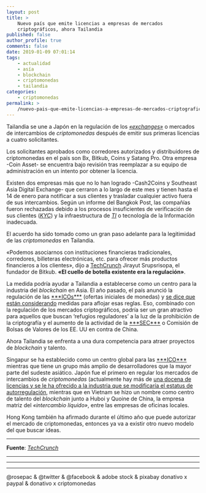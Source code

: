 ```yaml
---
layout: post
title: >
    Nuevo país que emite licencias a empresas de mercados
    criptográficos, ahora Tailandia
published: false
author_profile: true
comments: false
date: 2019-01-09 07:01:14
tags:
    - actualidad
    - asía
    - blockchain
    - criptomonedas
    - tailandia
categories:
    - criptomonedas
permalink: >
    /nuevo-pais-que-emite-licencias-a-empresas-de-mercados-criptograficos-ahora-tailandia
---
```

Tailandia se une a Japón en la regulación de los [_&#171;exchanges&#187;_][1] o mercados de intercambios de _criptomonedas_ después de emitir sus primeras licencias a cuatro solicitantes.

Los solicitantes aprobados como corredores autorizados y distribuidores de criptomonedas en el país son Bx, Bitkub, Coins y Satang Pro. Otra empresa -Coin Asset- se encuentra bajo revisión tras reemplazar a su equipo de administración en un intento por obtener la licencia.

Existen dos empresas más que no lo han logrado -Cash2Coins y Southeast Asia Digital Exchange- que cerraron a lo largo de este mes y tienen hasta el 14 de enero para notificar a sus clientes y trasladar cualquier activo fuera de sus intercambios. Según un informe del Bangkok Post, las compañías fueron rechazadas debido a los procesos insuficientes de verificación de sus clientes ([_KYC_][2]) y la infraestructura de [_TI_][3] o tecnología de la Información inadecuada.

El acuerdo ha sido tomado como un gran paso adelante para la legitimidad de las _criptomonedas_ en Tailandia.

&#171;Podemos asociarnos con instituciones financieras tradicionales, corredores, billeteras electrónicas, etc. para ofrecer más productos financieros a los clientes&#187;, dijo a [TechCrunch][4] Jirayut Srupsrisopa, el fundador de Bitkub. **&#171;El cuello de botella existente era la regulación&#187;**.

La medida podría ayudar a Tailandia a establecerse como un centro para la industria del _blockchain_ en Asia. El año pasado, el país anunció la regulación de las [\*\*&#42;ICOs\*\**][5] (ofertas iniciales de monedas) y [se dice que están considerando][6] medidas para aflojar esas reglas. Eso, combinado con la regulación de los mercados criptográficos, podría ser un gran atractivo para aquellos que buscan &#8216;refugios reguladores&#8217; a la luz de la prohibición de la criptografía y el aumento de la actividad de la [\*\*&#42;SEC\*\**][7] o Comisión de Bolsas de Valores de los EE. UU en contra de China.

Ahora Tailandia se enfrenta a una dura competencia para atraer proyectos de _blockchain_ y talento.

Singapur se ha establecido como un centro global para las [\*\*&#42;ICO\*\**][5] mientras que tiene un grupo más amplio de desarrolladores que la mayor parte del sudeste asiático. Japón fue el primero en regular los mercados de intercambios de _criptomonedas_ (actualmente hay más de [una docena de licencias y se le ha ofrecido a la industria que se modificaría el estatus de autorregulación][8], mientras que en Vietnam se hizo un nombre como centro de talento del _blockchain_ junto a Huboi y Quoine de China, la empresa matriz del _&#171;intercambio líquido&#187;_, entre las empresas de oficinas locales.

Hong Kong también ha afirmado durante el último año que puede autorizar el mercado de criptomonedas, entonces ya va a existir otro nuevo modelo del que buscar ideas.

* * *

**Fuente**: [_TechCrunch_][4]

* * *


   


* * *


   


* * *


  



  



  @rosepac & @twitter & @facebook & adobe stock & pixabay donativo x paypal & donativo x criptomonedas


 [1]: https://es.wikipedia.org/wiki/Exchange_de_criptomonedas
 [2]: https://es.wikipedia.org/wiki/Conozca_a_su_cliente
 [3]: https://es.wikipedia.org/wiki/Tecnolog%C3%ADa_de_la_informaci%C3%B3n
 [4]: https://elbo.in/tc
 [5]: https://es.wikipedia.org/wiki/Oferta_inicial_de_monedas
 [6]: https://www.bangkokpost.com/business/news/1597330/
 [7]: https://es.wikipedia.org/wiki/Comisi%C3%B3n_de_Bolsa_y_Valores
 [8]: https://www.reuters.com/article/us-japan-cryptocurrency/japan-grants-cryptocurrency-industry-self-regulatory-status-idUSKCN1MY10W